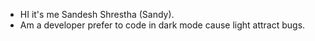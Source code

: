 - HI it's me Sandesh Shrestha (Sandy).
- Am a developer prefer to code in dark mode cause light attract bugs.



<!---
sthaSandesh/sthaSandesh is a ✨ special ✨ repository because its `README.md` (this file) appears on your GitHub profile.
You can click the Preview link to take a look at your changes.
--->
